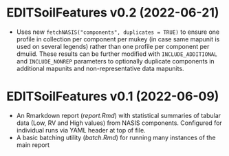 # EDITSoilFeatures v0.2 (2022-06-21)
- Uses new `fetchNASIS("components", duplicates = TRUE)` to ensure one profile in collection per component per mukey (in case same mapunit is used on several legends) rather than one profile per component per dmuiid. These results can be further modified with `INCLUDE_ADDITIONAL` and `INCLUDE_NONREP` parameters to optionally duplicate components in additional mapunits and non-representative data mapunits.

# EDITSoilFeatures v0.1 (2022-06-09)
- An Rmarkdown report (_report.Rmd_) with statistical summaries of tabular data (Low, RV and High values) from NASIS components. Configured for individual runs via YAML header at top of file.
- A basic batching utility (_batch.Rmd_) for running many instances of the main report
